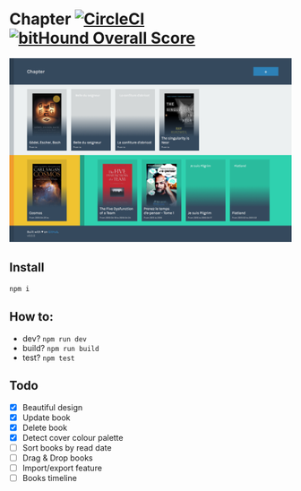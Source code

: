# Chapter [![CircleCI](https://circleci.com/gh/n6g7/chapter/tree/master.svg?style=svg)](https://circleci.com/gh/n6g7/chapter/tree/master) [![bitHound Overall Score](https://www.bithound.io/github/n6g7/chapter/badges/score.svg)](https://www.bithound.io/github/n6g7/chapter)

![Chapter screenshot](./screenshot.png)

## Install

```sh
npm i
```

## How to:

 - dev? `npm run dev`
 - build? `npm run build`
 - test? `npm test`

## Todo

 - [X] Beautiful design
 - [X] Update book
 - [X] Delete book
 - [X] Detect cover colour palette
 - [ ] Sort books by read date
 - [ ] Drag & Drop books
 - [ ] Import/export feature
 - [ ] Books timeline
